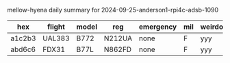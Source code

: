 mellow-hyena daily summary for 2024-09-25-anderson1-rpi4c-adsb-1090

|hex|flight|model|reg|emergency|mil|weirdo|
|--|--|--|--|--|--|--|
|a1c2b3|UAL383|B772|N212UA|none|F|yyy|
|abd6c6|FDX31|B77L|N862FD|none|F|yyy|
